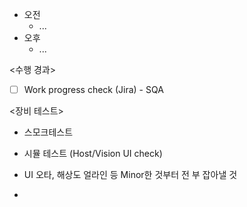 - 오전
	- ...
- 오후
	- ...

<수행 경과>
- [ ] Work progress check (Jira) - SQA

<장비 테스트>
- 스모크테스트
- 시뮬 테스트 (Host/Vision UI check)

- UI 오타, 해상도 얼라인 등 Minor한 것부터 전 부 잡아낼 것
- 
